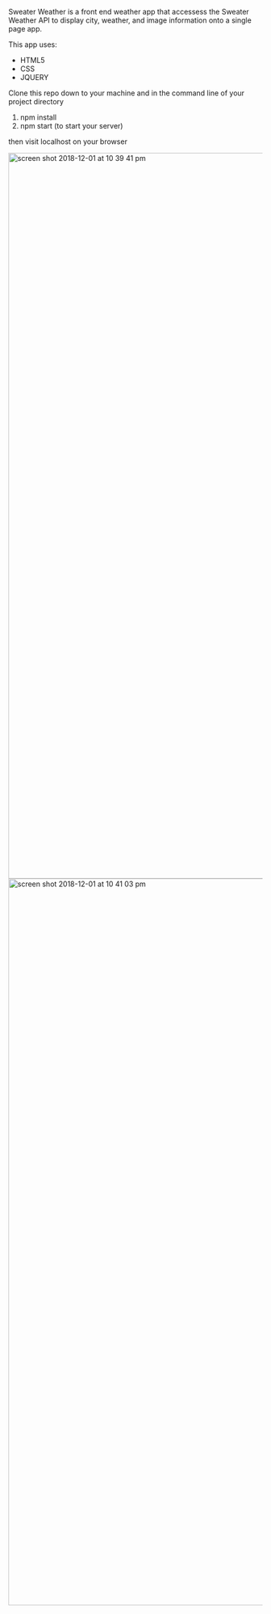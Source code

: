 Sweater Weather is a front end weather app that accessess the Sweater Weather API to display city, weather, and image information onto a single page app.

This app uses:

* HTML5
* CSS
* JQUERY

Clone this repo down to your machine and in the command line of your project directory

   1. npm install
   2. npm start (to start your server)
   
then visit localhost on your browser

<img width="1436" alt="screen shot 2018-12-01 at 10 39 41 pm" src="https://user-images.githubusercontent.com/38393041/49381236-b1b72380-f6d0-11e8-972c-5f17f927b2f5.png">
<img width="1438" alt="screen shot 2018-12-01 at 10 41 03 pm" src="https://user-images.githubusercontent.com/38393041/49381249-b54aaa80-f6d0-11e8-8b1b-72b340e3bf50.png">
